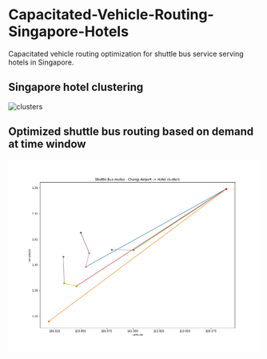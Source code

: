 # Capacitated-Vehicle-Routing-Singapore-Hotels
Capacitated vehicle routing optimization for shuttle bus service serving hotels in Singapore.

## Singapore hotel clustering
![clusters](Images/HotelClusters.png)

## Optimized shuttle bus routing based on demand at time window
![routes](Images/OptimizedRoutes.png)

